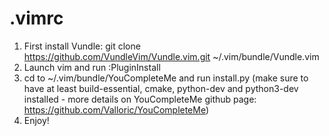# .vimrc
1. First install Vundle: git clone https://github.com/VundleVim/Vundle.vim.git ~/.vim/bundle/Vundle.vim
2. Launch vim and run :PluginInstall
3. cd to ~/.vim/bundle/YouCompleteMe and run install.py (make sure to have at least build-essential, cmake, python-dev and python3-dev installed - more details on YouCompleteMe github page: https://github.com/Valloric/YouCompleteMe)
4. Enjoy!

